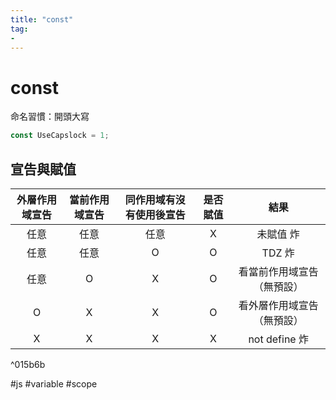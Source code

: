 ```yaml
---
title: "const"
tag: 
- 
---
```

# const
命名習慣：開頭大寫
```js
const UseCapslock = 1;
```

## 宣告與賦值
| 外層作用域宣告 | 當前作用域宣告 | 同作用域有沒有使用後宣告 |是否賦值|       結果       |
 | :------------: | :------------: | :----------------------: |:-:| :--------------: |
 |      任意      |      任意      |            任意             | X|      未賦值 炸        |
 |      任意      |      任意      |            O             |O |      TDZ 炸        |
 |      任意      |       O        |            X             |O| 看當前作用域宣告（無預設） |
 |       O        |       X        |            X             |O| 看外層作用域宣告（無預設）|
 |       X        |       X        |            X             |X | not define 炸   |

^015b6b

 
 #js #variable #scope